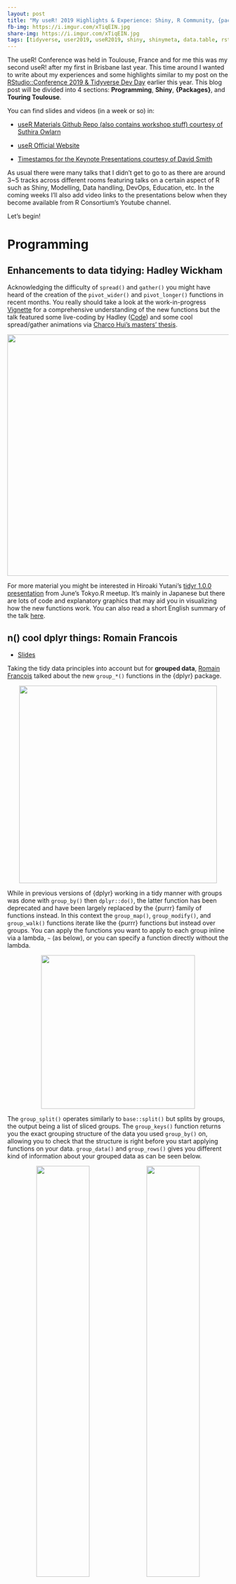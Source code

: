 ```yaml
---
layout: post
title: "My useR! 2019 Highlights & Experience: Shiny, R Community, {packages}, and more!"
fb-img: https://i.imgur.com/xTiqEIN.jpg
share-img: https://i.imgur.com/xTiqEIN.jpg
tags: [tidyverse, user2019, useR2019, shiny, shinymeta, data.table, rstats, r-bloggers]
---
```


The useR! Conference was held in Toulouse, France and for me this
was my second useR! after my first in Brisbane last year. This time
around I wanted to write about my experiences and some highlights
similar to my post on the [RStudio::Conference 2019 & Tidyverse Dev
Day](https://ryo-n7.github.io/2019-01-25-tidyversedevday-rstudioconf-reflections/)
earlier this year. This blog post will be divided into 4 sections: **Programming**, **Shiny**, **{Packages}**, and **Touring Toulouse**.

You can find slides and videos (in a week or so) in:

-   [useR Materials Github Repo (also contains workshop
    stuff) courtesy of Suthira Owlarn](https://github.com/sowla/useR2019-materials)

-   [useR Official
    Website](https://user2019.r-project.org/talk_schedule/)

-   [Timestamps for the Keynote Presentations courtesy of David
    Smith](https://blog.revolutionanalytics.com/2019/07/user2019-keynotes.html)

As usual there were many talks that I didn’t get to go to as there are
around 3\~5 tracks across different rooms featuring talks on a certain
aspect of R such as Shiny, Modelling, Data handling, DevOps, Education,
etc. In the coming weeks I’ll also add video links to
the presentations below when they become available from R Consortium’s
Youtube channel.

Let’s begin!

Programming
===========

Enhancements to data tidying: Hadley Wickham
--------------------------------------------

Acknowledging the difficulty of `spread()` and `gather()` you might have heard of the creation of the `pivot_wider()` and `pivot_longer()` functions in recent
months. You really should take a look at the work-in-progress
[Vignette](https://tidyr.tidyverse.org/dev/articles/pivot.html) for a comprehensive understanding of the new functions but the
talk featured some live-coding by Hadley
([Code](https://gist.github.com/hadley/eb5c97bfbf257d133a7337b33d9f02d1))
and some cool spread/gather animations via [Charco Hui’s masters’
thesis](https://github.com/chrk623/dataAnim).

<img src="../assets/2019-07-21-user2019-reflections_files/wide-long.gif" style="display: block; margin: auto;" width = "550" />

For more material you might be interested in Hiroaki Yutani’s [tidyr
1.0.0 presentation](https://speakerdeck.com/yutannihilation/tidyr-pivot)
from June’s Tokyo.R meetup. It’s mainly in Japanese but there are lots
of code and explanatory graphics that may aid you in visualizing how the
new functions work. You can also read a short English summary of the
talk [here](https://ryo-n7.github.io/2019-07-05-tokyoR-79-roundup/).

n() cool dplyr things: Romain Francois
--------------------------------------

* [Slides](https://speakerdeck.com/romainfrancois/n-cool-number-dplyr-things)

Taking the tidy data principles into account but for **grouped data**,
[Romain Francois](https://twitter.com/romain_francois) talked about the new `group_*()` functions in the
{dplyr} package.

<img src="../assets/2019-07-21-user2019-reflections_files/group-hug.PNG" style="display: block; margin: auto;" width = "450" />

While in previous versions of {dplyr} working in a tidy manner with
groups was done with `group_by()` then `dplyr::do()`, the latter
function has been deprecated and have been largely replaced by the
{purrr} family of functions instead. In this context the `group_map()`,
`group_modify()`, and `group_walk()` functions iterate like the {purrr}
functions but instead over groups. You can apply the functions you want
to apply to each group inline via a lambda, `~` (as below), or you can
specify a function directly without the lambda.

<img src="../assets/2019-07-21-user2019-reflections_files/group-map.PNG" style="display: block; margin: auto;" width = "350" />

The `group_split()` operates similarly to `base::split()` but splits by
groups, the output being a list of sliced groups. The `group_keys()`
function returns you the exact grouping structure of the data you used
`group_by()` on, allowing you to check that the structure is right
before you start applying functions on your data. `group_data()` and
`group_rows()` gives you different kind of information about your
grouped data as can be seen below.

<p float="left" align="center">
<img src="../assets/2019-07-21-user2019-reflections_files/group-data.PNG" width="49%" />
<img src="../assets/2019-07-21-user2019-reflections_files/group-rows.PNG" width="49%" />
</p>

To shorten the `group_by() %>% summarize()` workflow you could instead
use the `summarize_at()` function. You can select specific columns with
`vars()`, then actions via a lambda, `~`, and you can specify multiple
functions with `list()`.

<img src="../assets/2019-07-21-user2019-reflections_files/summarize-at.PNG" style="display: block; margin: auto;" width = "450" />

Romain also talked about the [{dance}](https://github.com/romainfrancois/dance) package which is mainly used to experiment and test out possible new {dplyr} functions by leveraging the
relatively new [{vctrs}](https://github.com/r-lib/vctrs) and [{rlang}](https://rlang.r-lib.org/) packages’ features. The package has a theme of using famous dance moves as the function names!

<img src="../assets/2019-07-21-user2019-reflections_files/dance-pkg.PNG" style="display: block; margin: auto;" width = "450" />

Reusing tidyverse code - Lionel Henry
-------------------------------------

* [Slides](https://user2019.r-project.org/static/pres/t258268.pdf)

[Lionel Henry](https://twitter.com/_lionelhenry) talked about programming using {tidyverse} functions. As an
introduction he went over data masking in {dplyr} and how it is
optimized for interactive coding and single-use `%>%`s. The usage of
non-standard evaluation (NSE) makes analyses easy as you can focus on the data rather than the
data structure. However, we hit a stumbling block when it comes to when
we want to create custom functions to program with {dplyr}. This is the
difference between computing in the work space (as needed) versus
computing in a data mask.

<p float="left" align="center">
<img src="../assets/2019-07-21-user2019-reflections_files/data-mask.PNG" width="49%" />
<img src="../assets/2019-07-21-user2019-reflections_files/data-mask2.PNG" width="49%" />
</p>

This is where `tidyeval` comes into play via [{rlang}](https://rlang.r-lib.org/) for flexible and robust programming in the tidyverse. However {rlang} confused a lot of
people due to the strange new syntax it introduced such as the `!!`,
`!!!`, and `enquo()`. Also, it introduced new concepts such as
quasi-quotation and quosures that made it hard to learn for people
especially with those without a programming background. Acknowledging
this obstacle, `{``{`  `}``}` was introduced to make creating tidyeval
functions easier. The new `{``{` `}``}` (read as “curly-curly”) operator was
inspired by the {glue} package and is a short cut for `!!enquo(var)`.

<img src="../assets/2019-07-21-user2019-reflections_files/curlycurly.PNG" style="display: block; margin: auto;" width = "450" />

Shiny
=====

Keynote \#2: Shiny apps and Reproducibility - Joe Cheng
-------------------------------------------------------

* [Slides](https://user2019.r-project.org/static/pres/keynote_201907110915.zip)

Compared to a R script or R Markdown document, reproducibility suffers
in Shiny apps as the outputs are transient and **not** archivable.
RStudio's [Joe Cheng](https://twitter.com/jcheng/) talked about how reproducible analysis with Shiny is inconvenient as reenacting the
user’s interaction steps is necessary. A case for having a simple
**CLICK** button to view/download a reproducible artifact can be seen in
various industries such as:

-   ex. Drug research/pharma validation (workflow)
-   ex. Teaching: statistical concepts and code snippets
-   ex. Gadgets/add-ins: building `ggplots`, regex, and SQL queries then
    insert the code into source/console editor

The different possible outputs we might want from a Shiny app are:

-   To download the RMD or R file as the artifact
-   To download a ZIP with source code & data, other supporting files,
    and the actual rendered result

From there Joe talks about how there are a number of options available
such as :

1.  Copy-paste: Have a Shiny app **and** RMD report
    - Pros: Copy-pasted code is high fidelity and easy to understand
    - Cons: Two copies must be kept in sync and method will not work for
      more dynamic apps

2.  Lexical analysis: automatically generate scripts from app source
    code (static analysis and heuristics)
    - Pros: Easy to add to app
    - Cons: Not ALL apps can be translated automatically
    - Generated code may **not** be camera ready as it may contain lots of
      code relating to the Shiny app’s structure

3.  Programmatic: Meta-programming techniques to write code for **dual**
    purposes (execute interactive **and** export static)
    - Pros: Flexible
    - Cons: **High** learning curve and significant effort needed to adapt
      old Shiny apps

In light of the various pros and cons of the above options Joe with the
help of [Carson Sievert](https://twitter.com/cpsievert) created the…

### {shinymeta} package

There are four main steps to follow when using {shinymeta}:

1.  Identify the domain logic inside the code and separate it from
    Shiny’s reactive structure
    - Activate meta mode with `withMetaMode()` or `expandChain()`
    - Use `metaReactive()` to create a `reactive()` that returns a code
      expression
    - Other functions to return code include `metaObserve()`,
      `metaRender()`, etc.
    - You can also wrap the code you want with `metaExpr()` inside
      function

<img src="../assets/2019-07-21-user2019-reflections_files/shinymeta.PNG" style="display: block; margin: auto;" width = "450" />

2.  Within the domain logic you identified, identify references to
    reactive values and expressions that need to be replaced with static
    values and static code
    - De-reference reactive values with `!!`
    - Replace reactive values with the **actual** values

<img src="../assets/2019-07-21-user2019-reflections_files/shinymeta2.PNG" style="display: block; margin: auto;" width = "450" />

3.  At run time, choose **which** pieces of domain logic to expose to
    the user
    - `expandChain()`: turns `!!` code into variable and introduces code
      snippet above the function
    - The chain of variable declarations grow upwards as you sequentially
      expand the meta-objects

<img src="../assets/2019-07-21-user2019-reflections_files/shinymeta3.PNG" style="display: block; margin: auto;" width = "450" />

4.  Present the code to the user!
    - Use `outputCodeButton()` to add a button for a specific output
    - Use `displayCodeModal()` to display underlying code
    - Use `downloadButton()` to allow people to click and download a R
      script or RMD report
    - Use `buildScriptBundle` or `buidlRmdBundle()` to generate .zip
      bundles dynamically

<img src="../assets/2019-07-21-user2019-reflections_files/shinymeta4.PNG" style="display: block; margin: auto;" width = "450" />

Some of the limitations and future directions Joe, Carson, and the rest
of the Shiny team acknowledge are that:

-   The formatting of the code can be improved (white
    space not preserved)
-   Future compatibility with Shiny async
-   So far {shinymeta} only covers reproducing “snapshots” of the app
    state
-   More work and thinking needs to be done to reproduce a “notebook”
    style record of the how/why/what of the multiple iterations of
    interactive usage that was needed to get to a certain result and
    output

There’s a lot to take in (this was probably the toughest talk for me to
explain in this post…), so besides watching the [keynote
talk](https://www.youtube.com/watch?v=5KByRC6eqC8&t=687s) yourself you
can also take a look at the [shinymeta package
website](https://rstudio.github.io/shinymeta/).

{golem}: Shiny apps in production - Vincent Guyader
---------------------------------------------------

* [Slides](https://user2019.r-project.org/static/pres/t258268.pdf)
* [{golem}](https://github.com/ThinkR-open/golem)

[Vincent Guyader](https://twitter.com/VincentGuyader), from another French R organization
[ThinkR](https://github.com/ThinkR-open), talked about the new {golem}
package which creates a nice framework for building robust
production-ready Shiny apps.

One of the key principles in R is when you are repeatedly writing or
using the same code or functions then you should write a package, and
this is no different for Shiny apps as well. The reasons Vincent stated
were:

-   Easy dependency, version, documentation management
-   Easy installation and deployment

<img src="../assets/2019-07-21-user2019-reflections_files/golem.PNG" style="display: block; margin: auto;" width = "450" />

With the package infrastructure, you need to have the `ui.R` and
`server.R` (`app_ui.R` and `app_server.R` respectively in {golem}) in
the R directory and all you need to run your app is the `run_app()`
function.

{golem} also has functions that make it easy to deploy your app via R
Studio Connect, shinyproxy, Shiny server, heroku, etc.

<img src="../assets/2019-07-21-user2019-reflections_files/golemDeploy.PNG" style="display: block; margin: auto;" width = "450" />

For styling your app with customized JavaScript and CSS files you can
easily add them to your Shiny app package directory via the
`add_js_file()` and `add_css_file()` functions. You can do similar but
with modules with `add_module()`. As {golem} is a package you have all
the great attributes of an R package available to you such as unit
testing, documentation, and continuous integration/deployment!

Our journey with Shiny: Some packages to enhance your applications - Victor Perrier & Fanny Meyer
------------------------------------------------------------------------------------------------

* [Slides](https://dreamrs.github.io/talks/20190712_useR2019_OurJourneyWithShiny.pdf)

[Victor Perrier](https://twitter.com/_pvictorr) and [Fanny Meyer](https://twitter.com/_mfaan) from [dreamRs](https://github.com/dreamRs) talked about
the various Shiny packages that can extend the functionality of your
Shiny applications!

The first and probably the most well-known of this group is the
[{shinyWidgets}](https://github.com/dreamRs/shinyWidgets) package which gives you a variety of cool custom widgets that you can add to make your Shiny app via JavaScript and CSS.

<img src="../assets/2019-07-21-user2019-reflections_files/shinywidgets.PNG" style="display: block; margin: auto;" width = "350" />

Next, wondering about how exactly users interacted with their Shiny apps
and whether they used the included widgets the dreamRs team created the
[{shinylogs}](https://github.com/dreamRs/shinylogs) package. This packages records any and all inputs that are changed as well as the outputs and errors. This is done by storing the
JavaScript objects via the
[localForage](https://github.com/localForage/localForage) JavaScript
library. With this in place shiny developers can see the number of
connections per day, the user agent family, most viewed tabs, etc.

The [{shinybusy}](https://github.com/dreamRs/shinybusy) package gives a user feedback when a server operation running or busy such as a spinning circle, a moving bar, or even any
kind of gif you choose!

<img src="../assets/2019-07-21-user2019-reflections_files/shinybusy-gif.gif" style="display: block; margin: auto;" width = "550" />

Last but not least is the [{shinymanager}](https://github.com/datastorm-open/shinymanager) package which allows you to administrate and manage who can access your application and protects the source code of your app until authentication is successful!

<img src="../assets/2019-07-21-user2019-reflections_files/shinymanager.PNG" style="display: block; margin: auto;" width = "350" />

The dreamRs organization are also the organization that created the
[{esquisse}](https://github.com/dreamRs/esquisse) package that lets you interactively make ggplot2 graphs with an RStudio addin!

Talking about packages leads me to the next section…

Packages
========

Summary of developments in R’s data.table package - Arun Srinivasan
-------------------------------------------------------------------

* [Slides](https://user2019.r-project.org/static/pres/t258038.pdf)
* [{data.table}](https://github.com/Rdatatable/data.table)

I've been curious about data.table so I decided to go to this talk
to learn more from [Arun Srinivasan](https://twitter.com/arun_sriniv), one of the authors of the package. Starting off
with some trivia, I finally learned that the reason for the seal on the
hex sticker is because seals make an “aR! aR! aR!” sound according to
{data.table} creator Matt Dowle, which I thought was pretty great!

Compared to a year ago there has been a lot of change and progress in
{data.table}:

<img src="../assets/2019-07-21-user2019-reflections_files/datatableNOW.PNG" style="display: block; margin: auto;" width = "350" />

A key principle of {data.table} is that there are **no** dependencies or
imports in the package!

The general form of using {data.table} is as follows:

<img src="../assets/2019-07-21-user2019-reflections_files/datatableFORM.PNG" style="display: block; margin: auto;" width = "450" />

Arun also showed us some examples:

<p float="left" align="center">
<img src="../assets/2019-07-21-user2019-reflections_files/datatableEx1.PNG" width="49%" />
<img src="../assets/2019-07-21-user2019-reflections_files/datatableEx1-1.PNG" width="49%" />
</p>
<p float="left" align="center">
<img src="../assets/2019-07-21-user2019-reflections_files/datatableEx2.PNG" width="49%" />
<img src="../assets/2019-07-21-user2019-reflections_files/datatableEx2-1.PNG" width="49%" />
</p>

At the end he also talked about the new optimization and functionalities
in the package.

-   for ‘i’: auto-indexing and parallel subsets (columns processed in
    parallel)
-   for ‘j’: using GForce
-   for ‘by’: parallelization of radix ordering
-   new functionality: `froll()`, `coalesce()`, and `nafill()`

<img src="../assets/2019-07-21-user2019-reflections_files/datatableOPT.PNG" style="display: block; margin: auto;" width = "350" />

At the end of the talk Arun thanked the 69 people (among them [Michael
Chirico](https://twitter.com/michael_chirico), [Philippe Chataignon](https://twitter.com/phchataignon), Jan Gorecki, etc.) who have contributed a
lot to what {data.table} is today!

{polite} - Dmytro Perepolkin
----------------------------

* [Slides](https://github.com/dmi3kno/user19-polite) 
* [{polite}](https://github.com/dmi3kno/polite)

The {polite} package is one I've been using for over a year now (you
might’ve seen me use it in my soccer or TV data viz) and I was delighted
to hear that the creator was giving a LT on it! [Dmytro](https://twitter.com/dmi3k) began with a few do's and don'ts concerning user-agents and being explicit about them:

<img src="../assets/2019-07-21-user2019-reflections_files/polite1.PNG" style="display: block; margin: auto;" width = "450" />

Secondly, you should always check the `robots.txt` for the website which is a file that
stipulates various conditions for scraping activity. This can be done
via [Peter Meissner](https://twitter.com/peterlovesdata)'s [{robotstxt}](https://github.com/ropenscilabs/robotstxt) package or by checking the output from `polite::bow("theWebsiteYouAreScraping.com")`(`polite::bow()` function
is what establishes the {polite} session)!

After getting permission you also need to limit the rate at which you
scrape, you don’t want to overload the servers of the website you are
using, so **no** parallelization! This can be done with the [{ratelimitr}](https://github.com/tarakc02/ratelimitr)
package, `purrr::slowly()` while the {polite} package automatically
delays by 5 seconds when you run `polite::scrape()`. 

After scraping, you should definitely cache your responses with [{memoise}](https://github.com/r-lib/memoise), which is what is used inside the `polite::scrape()` function. Also, wrap your scraper function
with something like `purrr:::safely()` so it returns a list of two
components, a “result” for successes and “error” object for errors in
your scraping.

You can also read his blog post on the talk
[here](https://www.ddrive.no/post/be-nice-on-the-web/) which explains a
bit more about the `polite::use_manners()` function that allows you to
include {polite} scrapers into your own R packages.

goodpractice: good pkg development Hannah Frick
-----------------------------------------------

* [Slides](https://github.com/hfrick/presentations/blob/master/2019-07-11_goodpractice/gp_lightning.pdf)
* [{goodpractice}](https://github.com/MangoTheCat/goodpractice)

[Hannah Frick](https://twitter.com/hfcfrick) from Mango Solutions talked about {goodpractice}, a package that gives you advice about good practices for building an R package. By
running `goodpractice::gp()` it does static code analysis and can run
around \~200 of the checks available.

<img src="../assets/2019-07-21-user2019-reflections_files/goodpractice.PNG" style="display: block; margin: auto;" width = "450" />

A cool thing you can do is that you can customize the different checks
it runs, set your own standards beforehand and run the checks based on
those standards with the `make_check()` and `make_prep()` functions.
It’s a great package that I’ve used before at work and for my own
packages so definitely try it out!

R Community
===========

The development of {datos} package for the R4DS Spanish translation - Riva Quiroga
----------------------------------------------------------------------------------

* [Slides]() 
* [{datos}](https://cienciadedatos.github.io/datos/)

[Riva Quiroga](https://twitter.com/rivaquiroga) talked about translating
the “R for Data Science” book and R data sets into Spanish. This came
about as a fact that learning R (or any programming language) can be
tough for a non-English speaker as it means you have to not only learn
the programming but figuring out what the documentation and use cases in
English even mean. To address this language gap the R4DS Spanish
translation community project was born, [Ciencia de
Datos](https://github.com/cienciadedatos) on Github! Through Github and
slack the organization sought to translate both the book and the various
data sets available in base R, for example: turning “diamonds” into “dimantes”.
However, they found that simply trying to `rename()` everything was not
sustainable so they had to find an alternative. This alternative ended
up being the [{datalang}](https://github.com/edgararuiz/datalang)
package.

This package (created by RStudio’s Edgar Ruiz) uses a YAML spec file
translating to the language you want for the variable names, value
names, help files, etc. After creating the spec file you just have to
add it as an argument into the
`datalang::translate_data()/translate_folder()` function and you’ll have
a translated data set! The [R para Ciencia de Datos Twitter](https://twitter.com/R4DS_es) also hosts a Spanish version of \#TidyTuesday called \#DatosDeMiercoles so check it
out!

Another thought I had after this presentation was that maybe this might
be a good idea for Japanese?

R Consortium Working Groups - Joseph Rickert
--------------------------------------------

* [Slides]()

RStudio’s [Joe Rickert](https://twitter.com/RStudioJoe) talked about R
Consortium’s Workings Groups which is an initiative to foster innovation
among individuals and companies. Any individual or a group can apply to
create a working group to explore what R and other technologies can do
in a certain field of interest. Throughout the talk Joe gave examples of
successful workings groups such as:

-   [Census Working Group](https://github.com/RConsortium/censusguide)
-   [R in Pharma (which now has its own
    conference!)](http://rinpharma.com/)
-   R Validation Hub: enabling the usage of R in regulatory settings
-   [R Community Diversity and
    Inclusion](https://github.com/RConsortium/RCDI-WG/tree/master)
-   And more!

As advice for potential working groups Joe said that one should pick a
project with a very **wide** scope which can benefit from collaboration
between members and which can benefit a large portion of the R
community.

Keynote: \#3 ‘AI for Good’ in the R and Python ecosystems - Julien Cornebise
----------------------------------------------------------------------------

In the last keynote of the conference [Julien Cornebise](https://twitter.com/JCornebise) talked about using technology tools for good using lots of examples throughout his
life for both good and bad projects.

Here are some quotes I was able to jot down:

On using technology for good:

> "Technology is not a solution it is an accelerator, essentially you just have a better optimizer, you're just fitting better to the incentives we have around us a society."

On the motivation of getting involved in \#DataForGood projects:

> "Are you here to solve the problem or are you here for a really cool application of your fantastic new theory and algorithm?"

On “hackathon syndrome” of many solutions to \#DataForGood problems:

> "Github is a big cemetary of really good ideas ... where do we find software engineers, where do we find the designers, how do we go from the solution to the project to a real product that can be used by many many people?"

<img src="../assets/2019-07-21-user2019-reflections_files/AIforGood1.PNG" style="display: block; margin: auto;" width = "450" />

Some of the projects he talked about were:

-   [Decode
    Darfur](https://decoders.amnesty.org/projects/decode-darfur):
    Identifying remote burnt/destroyed villages in the Darfur region to
    provide credible evidence that they had been attacked by the
    Sudanese government and allies.
-   [Troll
    Patrol](https://decoders.amnesty.org/projects/troll-patrol/findings):
    Quantitative analysis of online abuse and violence against UK and US
    women on Twitter.

This is definitely a talk I would recommend everybody to watch and you
can do so from [here](https://youtu.be/G2SgOQv3PEM?t=3514)!

Tour Toulouse!
==============

As I was only heading home on the following Monday, I had the entire
weekend to explore Toulouse! I was staying near the Capitole and as
Toulouse is pretty walkable I didn’t have to use public transportation
at all during my stay. I think I just about walked every street in the
city center! Unfortunately, the Musee de Augustins was closed but I was
able to visit most of the other sites! My favorite sights were the [Couvent des Jacobins](https://www.jacobins.toulouse.fr/) (pictured bottom-left) and the [Musée Saint-Raymond](https://www.saintraymond.toulouse.fr/), an archeological museum full of Roman/Greek/Celtic artifacts! Below are some pictures:

<p float="left" align="center">
<img src="../assets/2019-07-21-user2019-reflections_files/tour1.PNG" width="49%" />
<img src="../assets/2019-07-21-user2019-reflections_files/tour2.PNG" width="49%" />
</p>

<p float="left" align="center">
<img src="../assets/2019-07-21-user2019-reflections_files/tour3.PNG" width="49%" />
<img src="../assets/2019-07-21-user2019-reflections_files/tour4.PNG" width="49%" />
</p>

Sunday was also Bastille Day so there were some fireworks on display as
well. All in all I had a great time in Toulouse!

Conclusion
==========

This was my second useR! Conference and I enjoyed it quite a lot, not to
mention I got to do some sightseeing which I wasn’t able to do much of
in Brisbane last year. I met a lot of people that I follow on Twitter
and I’ve had people come up to me who recognized me from all the data
viz/blog posts I do (a first for me) which was really cool (and it helps
as I'm very nervous about approaching people especially since they are
usually surrounded by other people and I don’t want to interrupt their
conversation and… “Oh no it’s time for the next session!”, etc.)!

During a post-conference dinner I had with a dozen or so random
R users that were still in Toulouse (including [Diane Cook](https://twitter.com/visnut), [Will Chase](https://twitter.com/W_R_Chase), [Saras Windecker](https://twitter.com/smwindecker), [Irene Steves](https://twitter.com/i_steves), [Alimi Eyitayo](https://twitter.com/alimieyitayo) among others - and some that I didn't even get to talk to because our group was so big) we all talked about how important the
**community** is. With how open everything is in regards to the talks
being recorded and the materials being put online you don’t necessarily
have to come all the way to the conference to be able to **learn** the material.
However, the important component of these conferences is being able to talk to the people and engaging with the community which
is something I’ve really felt to be a part of since I started R and
going to conferences in the past 2 years or so. I think nearly each one
of the people I sat with on the table at dinner that night came from a
different country and worked in completely different areas which made
for some real eye-opening discussion about how R is used worldwide and across industries. I
also learned about cultural differences in tech, especially women in tech
in Nigeria from [Alimi Eyitayo](https://twitter.com/alimieyitayo) (who
also gave a talk on [Scaling useR Communities with Engagement and
Retention
Models](https://user2019.r-project.org/static/pres/lt257977.pdf) at the
conference).

There were still a ton of great talks I missed so I'm excited to watch the rest on Youtube. I think I will be at RStudio::Conference next year in San Francisco so hopefully I'll see some of you there!
